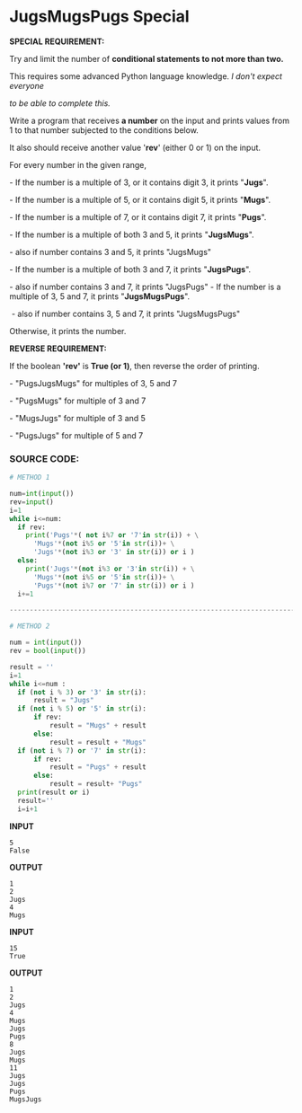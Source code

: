 # JugsMugsPugs Special

**SPECIAL REQUIREMENT:** 

Try and limit the number of **conditional statements to not more than two.** 

This requires some advanced Python language knowledge. *I don't expect everyone*  

*to be able to complete this.*

Write a program that receives **a number** on the input and prints values from 1 to that number subjected to the conditions below. 

It also should receive another value '**rev**' (either 0 or 1) on the input.   

For every number in the given range,   

\- If the number is a multiple of 3, or it contains digit 3, it prints "**Jugs**".   

\- If the number is a multiple of 5, or it contains digit 5, it prints "**Mugs**".  

\- If the number is a multiple of 7, or it contains digit 7, it prints "**Pugs**".  

\- If the number is a multiple of both 3 and 5, it prints "**JugsMugs**".        

  \- also if number contains 3 and 5, it prints "JugsMugs"  

\- If the number is a multiple of both 3 and 7, it prints "**JugsPugs**".        

  \- also if number contains 3 and 7, it prints "JugsPugs"  - If the number is a multiple of 3, 5 and 7, it prints "**JugsMugsPugs**".

​       \- also if number contains 3, 5 and 7, it prints "JugsMugsPugs"

Otherwise, it prints the number.

 **REVERSE REQUIREMENT:**

If the boolean **'rev'** is **True (or 1)**, then reverse the order of printing.    

  \- "PugsJugsMugs" for multiples of 3, 5 and 7   

  \- "PugsMugs" for multiple of 3 and 7   

  \- "MugsJugs" for multiple of 3 and 5    

  \- "PugsJugs" for multiple of 5 and 7   

### SOURCE CODE:

```PYTHON
# METHOD 1

num=int(input())
rev=input()
i=1
while i<=num:
  if rev:
    print('Pugs'*( not i%7 or '7'in str(i)) + \
      'Mugs'*(not i%5 or '5'in str(i))+ \
      'Jugs'*(not i%3 or '3' in str(i)) or i )
  else:
    print('Jugs'*(not i%3 or '3'in str(i)) + \
      'Mugs'*(not i%5 or '5'in str(i))+ \
      'Pugs'*(not i%7 or '7' in str(i)) or i )
  i+=1

----------------------------------------------------------------------------------------------------------------------------------------------------------------------------------

# METHOD 2

num = int(input())
rev = bool(input())

result = ''
i=1
while i<=num :
  if (not i % 3) or '3' in str(i):
      result = "Jugs"
  if (not i % 5) or '5' in str(i):
      if rev:
          result = "Mugs" + result
      else:
          result = result + "Mugs"
  if (not i % 7) or '7' in str(i):
      if rev:
          result = "Pugs" + result
      else:
          result = result+ "Pugs"
  print(result or i)
  result=''
  i=i+1
```




**INPUT** 
```
5
False
```
**OUTPUT**
```
1
2
Jugs
4
Mugs
```

**INPUT** 
```
15
True
```
**OUTPUT**
```
1
2
Jugs
4
Mugs
Jugs
Pugs
8
Jugs
Mugs
11
Jugs
Jugs
Pugs
MugsJugs
```